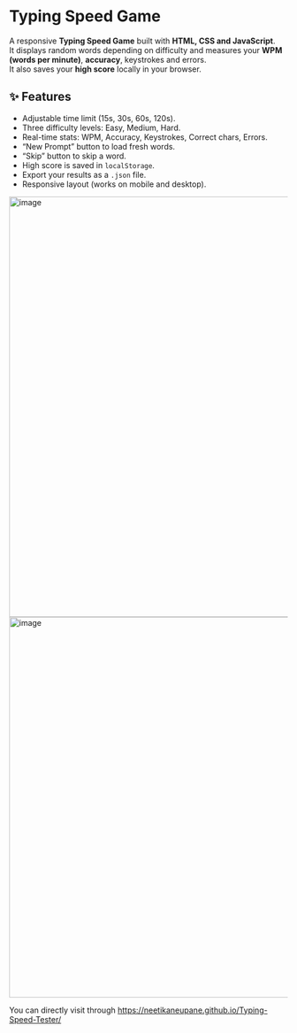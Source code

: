 # Typing Speed Game

A responsive **Typing Speed Game** built with **HTML, CSS and JavaScript**.  
It displays random words depending on difficulty and measures your **WPM (words per minute)**, **accuracy**, keystrokes and errors.  
It also saves your **high score** locally in your browser.

## ✨ Features
- Adjustable time limit (15s, 30s, 60s, 120s).
- Three difficulty levels: Easy, Medium, Hard.
- Real-time stats: WPM, Accuracy, Keystrokes, Correct chars, Errors.
- “New Prompt” button to load fresh words.
- “Skip” button to skip a word.
- High score is saved in `localStorage`.
- Export your results as a `.json` file.
- Responsive layout (works on mobile and desktop).

<img width="1534" height="760" alt="image" src="https://github.com/user-attachments/assets/74ea2207-5218-4fee-ba43-a56dd4eac70e" />
<img width="1397" height="688" alt="image" src="https://github.com/user-attachments/assets/abe37316-5d00-4209-8731-180a1fa24e37" />

You can directly visit through https://neetikaneupane.github.io/Typing-Speed-Tester/

